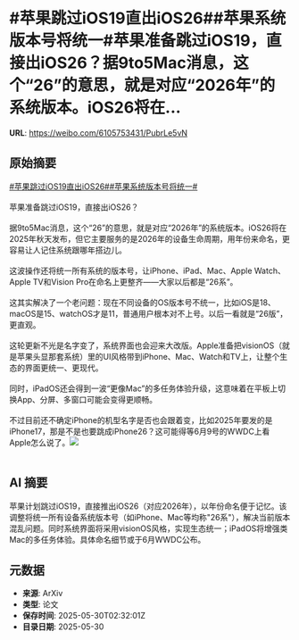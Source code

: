 # #苹果跳过iOS19直出iOS26##苹果系统版本号将统一#苹果准备跳过iOS19，直接出iOS26？据9to5Mac消息，这个“26”的意思，就是对应“2026年”的系统版本。iOS26将在...

**URL**: https://weibo.com/6105753431/PubrLe5vN

## 原始摘要

<a href="https://m.weibo.cn/search?containerid=231522type%3D1%26t%3D10%26q%3D%23%E8%8B%B9%E6%9E%9C%E8%B7%B3%E8%BF%87iOS19%E7%9B%B4%E5%87%BAiOS26%23&amp;extparam=%23%E8%8B%B9%E6%9E%9C%E8%B7%B3%E8%BF%87iOS19%E7%9B%B4%E5%87%BAiOS26%23" data-hide=""><span class="surl-text">#苹果跳过iOS19直出iOS26#</span></a><a href="https://m.weibo.cn/search?containerid=231522type%3D1%26t%3D10%26q%3D%23%E8%8B%B9%E6%9E%9C%E7%B3%BB%E7%BB%9F%E7%89%88%E6%9C%AC%E5%8F%B7%E5%B0%86%E7%BB%9F%E4%B8%80%23&amp;extparam=%23%E8%8B%B9%E6%9E%9C%E7%B3%BB%E7%BB%9F%E7%89%88%E6%9C%AC%E5%8F%B7%E5%B0%86%E7%BB%9F%E4%B8%80%23" data-hide=""><span class="surl-text">#苹果系统版本号将统一#</span></a><br><br>苹果准备跳过iOS19，直接出iOS26？<br><br>据9to5Mac消息，这个“26”的意思，就是对应“2026年”的系统版本。iOS26将在2025年秋天发布，但它主要服务的是2026年的设备生命周期，用年份来命名，更容易让人记住系统跟哪年搭边儿。<br><br>这波操作还将统一所有系统的版本号，让iPhone、iPad、Mac、Apple Watch、Apple TV和Vision Pro在命名上更整齐——大家以后都是“26系”。<br><br>这其实解决了一个老问题：现在不同设备的OS版本号不统一，比如iOS是18、macOS是15、watchOS才是11，普通用户根本对不上号。以后一看就是“26版”，更直观。<br><br>这轮更新不光是名字变了，系统界面也会迎来大改版。Apple准备把visionOS（就是苹果头显那套系统）里的UI风格带到iPhone、Mac、Watch和TV上，让整个生态的界面更统一、更现代。  <br><br>同时，iPadOS还会得到一波“更像Mac”的多任务体验升级，这意味着在平板上切换App、分屏、多窗口可能会变得更顺畅。<br><br>不过目前还不确定iPhone的机型名字是否也会跟着变，比如2025年要发的是iPhone17，那是不是也要跳成iPhone26？这可能得等6月9号的WWDC上看Apple怎么说了。<img style="" src="https://tvax4.sinaimg.cn/large/006Fd7o3gy1i1xa1ealwtj315o0kuq8x.jpg" referrerpolicy="no-referrer"><br><br>

## AI 摘要

苹果计划跳过iOS19，直接推出iOS26（对应2026年），以年份命名便于记忆。该调整将统一所有设备系统版本号（如iPhone、Mac等均称"26系"），解决当前版本混乱问题。同时系统界面将采用visionOS风格，实现生态统一；iPadOS将增强类Mac的多任务体验。具体命名细节或于6月WWDC公布。

## 元数据

- **来源**: ArXiv
- **类型**: 论文
- **保存时间**: 2025-05-30T02:32:01Z
- **目录日期**: 2025-05-30
